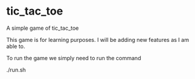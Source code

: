 # tic_tac_toe
A simple game of tic_tac_toe

This game is for learning purposes. I will be adding new features as I am able to.

To run the game we simply need to run the command

./run.sh